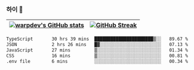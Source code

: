 
### 하이 👋
[![warpdev's GitHub stats](https://github-readme-stats.vercel.app/api?username=warpdev&show_icons=true&theme=vue-dark)](#) |[![GitHub Streak](https://github-readme-streak-stats.herokuapp.com/?user=warpdev&theme=dark)](#)
--- | --- |
<!--START_SECTION:waka-->

```txt
TypeScript       30 hrs 39 mins  ██████████████████████▒░░   89.67 %
JSON             2 hrs 26 mins   █▓░░░░░░░░░░░░░░░░░░░░░░░   07.13 %
JavaScript       27 mins         ▒░░░░░░░░░░░░░░░░░░░░░░░░   01.34 %
CSS              16 mins         ▒░░░░░░░░░░░░░░░░░░░░░░░░   00.81 %
.env file        6 mins          ░░░░░░░░░░░░░░░░░░░░░░░░░   00.34 %
```

<!--END_SECTION:waka-->

<!--
**warpdev/warpdev** is a ✨ _special_ ✨ repository because its `README.md` (this file) appears on your GitHub profile.

Here are some ideas to get you started:

- 🔭 I’m currently working on ...
- 🌱 I’m currently learning ...
- 👯 I’m looking to collaborate on ...
- 🤔 I’m looking for help with ...
- 💬 Ask me about ...
- 📫 How to reach me: ...
- 😄 Pronouns: ...
- ⚡ Fun fact: ...
-->
